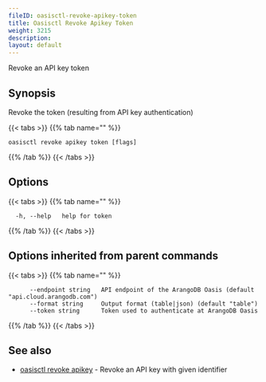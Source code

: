 ```yaml
---
fileID: oasisctl-revoke-apikey-token
title: Oasisctl Revoke Apikey Token
weight: 3215
description: 
layout: default
---
```

Revoke an API key token

## Synopsis

Revoke the token (resulting from API key authentication)

{{< tabs >}}
{{% tab name="" %}}
```
oasisctl revoke apikey token [flags]
```
{{% /tab %}}
{{< /tabs >}}

## Options

{{< tabs >}}
{{% tab name="" %}}
```
  -h, --help   help for token
```
{{% /tab %}}
{{< /tabs >}}

## Options inherited from parent commands

{{< tabs >}}
{{% tab name="" %}}
```
      --endpoint string   API endpoint of the ArangoDB Oasis (default "api.cloud.arangodb.com")
      --format string     Output format (table|json) (default "table")
      --token string      Token used to authenticate at ArangoDB Oasis
```
{{% /tab %}}
{{< /tabs >}}

## See also

* [oasisctl revoke apikey](oasisctl-revoke-apikey)	 - Revoke an API key with given identifier

